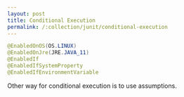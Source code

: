 ```yaml
---
layout: post
title: Conditional Execution
permalink: /:collection/junit/conditional-execution
---
```


```java
@EnabledOnOS(OS.LINUX)
@EnabledOnJre(JRE.JAVA_11)
@EnabledIf
@EnabledIfSystemProperty
@EnabledIfEnvironmentVariable
```

Other way for conditional execution is to use assumptions.
